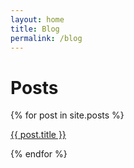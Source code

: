 ```yaml
---
layout: home
title: Blog
permalink: /blog
---
```


<h1>Posts</h1>

{% for post in site.posts %}
<p><a href="{{ post.url }}">{{ post.title }}</a></p>
{% endfor %}